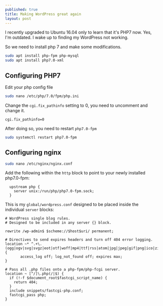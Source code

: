 ```yaml
---
published: true
title: Making WordPress great again
layout: post
---
```

I recently upgraded to Ubuntu 16.04 only to learn that it's PHP7 now. Yes, I'm outdated. I wake up to finding my WordPress not working.

So we need to install php 7 and make some modifications.

```sh
sudo apt install php-fpm php-mysql
sudo apt install php7.0-xml
```

## Configuring PHP7

Edit your php config file

```sh
sudo nano /etc/php/7.0/fpm/php.ini
```

Change the `cgi.fix_pathinfo` setting to 0, you need to uncomment and change it.

```
cgi.fix_pathinfo=0
```

After doing so, you need to restart `php7.0-fpm`

```sh
sudo systemctl restart php7.0-fpm
```

## Configuring nginx

```sh
sudo nano /etc/nginx/nginx.conf
```

Add the following within the `http` block to point to your newly installed php7.0-fpm:

```
  upstream php {
    server unix:/run/php/php7.0-fpm.sock;
  }
```


This is my `global/wordpress.conf` designed to be placed inside the individual `server` blocks:

```
# WordPress single blog rules.
# Designed to be included in any server {} block.

rewrite /wp-admin$ $scheme://$host$uri/ permanent;

# Directives to send expires headers and turn off 404 error logging.
location ~* ^.+\.(ogg|ogv|svg|svgz|eot|otf|woff|mp4|ttf|rss|atom|jpg|jpeg|gif|png|ico|zip|tgz|gz|rar|bz2|doc|xls|exe|ppt|tar|mid|midi|wav|bmp|rtf)$ {
       access_log off; log_not_found off; expires max;
}

# Pass all .php files onto a php-fpm/php-fcgi server.
location ~ [^/]\.php(/|$) {
  if (!-f $document_root$fastcgi_script_name) {
    return 404;
  }
  include snippets/fastcgi-php.conf;
  fastcgi_pass php;
}
```